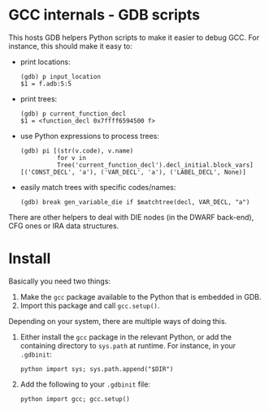GCC internals - GDB scripts
===========================

This hosts GDB helpers Python scripts to make it easier to debug GCC. For
instance, this should make it easy to:

*   print locations:

        (gdb) p input_location
        $1 = f.adb:5:5

*   print trees:

        (gdb) p current_function_decl
        $1 = <function_decl 0x7ffff6594500 f>

*   use Python expressions to process trees:

        (gdb) pi [(str(v.code), v.name)
                  for v in
                  Tree('current_function_decl').decl_initial.block_vars]
        [('CONST_DECL', 'a'), ('VAR_DECL', 'a'), ('LABEL_DECL', None)]

*   easily match trees with specific codes/names:

        (gdb) break gen_variable_die if $matchtree(decl, VAR_DECL, "a")

There are other helpers to deal with DIE nodes (in the DWARF back-end), CFG
ones or IRA data structures.


Install
=======

Basically you need two things:

1.  Make the `gcc` package available to the Python that is embedded in GDB.
2.  Import this package and call `gcc.setup()`.

Depending on your system, there are multiple ways of doing this.

1.  Either install the `gcc` package in the relevant Python, or add the
    containing directory to `sys.path` at runtime. For instance, in your
    `.gdbinit`:

        python import sys; sys.path.append("$DIR")

2.  Add the following to your `.gdbinit` file:

        python import gcc; gcc.setup()
